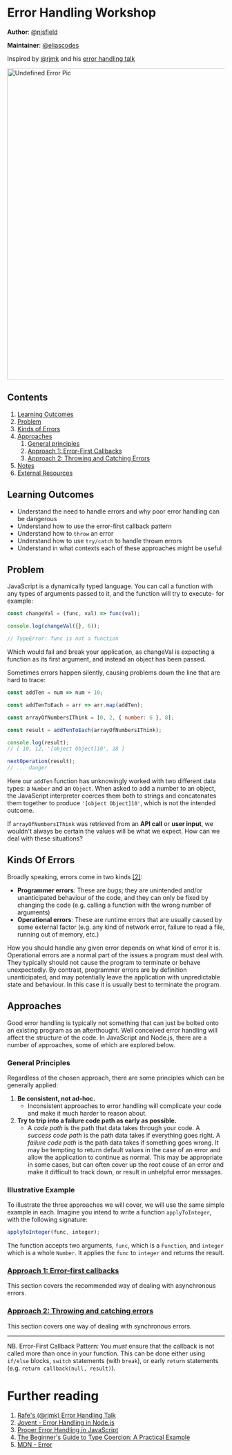 # Error Handling Workshop

**Author**: [@njsfield](https://github.com/njsfield)

**Maintainer**: [@eliascodes](https://github.com/eliascodes)

Inspired by [@rjmk](https://github.com/rjmk) and his [error handling talk](https://github.com/rjmk/fac-error-talk)

<img src="./docs/node-error.png" width="720px" alt="Undefined Error Pic" />

## Contents

1. [Learning Outcomes](#learning-outcomes)
2. [Problem](#problem)
3. [Kinds of Errors](#kinds-of-errors)
4. [Approaches](#approaches)
   1. [General principles](#general-principles)
   2. [Approach 1: Error-First Callbacks ](#approach-1-error-first-callbacks)
   3. [Approach 2: Throwing and Catching Errors ](#approach-2-throwing-and-catching-errors)
5. [Notes](#notes)
6. [External Resources](#external-resources)

## Learning Outcomes

* Understand the need to handle errors and why poor error handling can be dangerous
* Understand how to use the error-first callback pattern
* Understand how to `throw` an error
* Understand how to use `try/catch` to handle thrown errors
* Understand in what contexts each of these approaches might be useful

## Problem

JavaScript is a dynamically typed language. You can call a function with any types of arguments passed to it, and the function will try to execute- for example:

```javascript
const changeVal = (func, val) => func(val);

console.log(changeVal({}, 6));

// TypeError: func is not a function
```

Which would fail and break your application, as changeVal is expecting a function as its first argument, and instead an object has been passed.

Sometimes errors happen silently, causing problems down the line that are hard to trace:

```javascript
const addTen = num => num + 10;

const addTenToEach = arr => arr.map(addTen);

const arrayOfNumbersIThink = [0, 2, { number: 6 }, 8];

const result = addTenToEach(arrayOfNumbersIThink);

console.log(result);
// [ 10, 12, '[object Object]10', 18 ]

nextOperation(result);
// ... danger
```

Here our `addTen` function has unknowingly worked with two different data types: a `Number` and an `Object`. When asked to add a number to an object, the JavaScript interpreter coerces them both to strings and concatenates them together to produce `'[object Object]10'`, which is not the intended outcome.

If `arrayOfNumbersIThink` was retrieved from an **API call** or **user input**, we wouldn't always be certain the values will be what we expect. How can we deal with these situations?

## Kinds Of Errors

Broadly speaking, errors come in two kinds [[2]](#external-resources):

* **Programmer errors**: These are _bugs_; they are unintended and/or unanticipated behaviour of the code, and they can only be fixed by changing the code (e.g. calling a function with the wrong number of arguments)
* **Operational errors**: These are runtime errors that are usually caused by some external factor (e.g. any kind of network error, failure to read a file, running out of memory, etc.)

How you should handle any given error depends on what kind of error it is. Operational errors are a normal part of the issues a program must deal with. They typically should not cause the program to terminate or behave unexpectedly. By contrast, programmer errors are by definition unanticipated, and may potentially leave the application with unpredictable state and behaviour. In this case it is usually best to terminate the program.

## Approaches

Good error handling is typically not something that can just be bolted onto an existing program as an afterthought. Well conceived error handling will affect the structure of the code. In JavaScript and Node.js, there are a number of approaches, some of which are explored below.

### General Principles

Regardless of the chosen approach, there are some principles which can be generally applied:

1. **Be consistent, not ad-hoc.**
   * Inconsistent approaches to error handling will complicate your code and make it much harder to reason about.
2. **Try to trip into a failure code path as early as possible.**
   * A _code path_ is the path that data takes through your code. A _success code path_ is the path data takes if everything goes right. A _failure code path_ is the path data takes if something goes wrong. It may be tempting to return default values in the case of an error and allow the application to continue as normal. This may be appropriate in some cases, but can often cover up the root cause of an error and make it difficult to track down, or result in unhelpful error messages.

### Illustrative Example

To illustrate the three approaches we will cover, we will use the same simple example in each. Imagine you intend to write a function `applyToInteger`, with the following signature:

```js
applyToInteger(func, integer);
```

The function accepts two arguments, `func`, which is a `Function`, and `integer` which is a whole `Number`. It applies the `func` to `integer` and returns the result.

### [Approach 1: Error-first callbacks](./docs/approach_1.md)

This section covers the recommended way of dealing with asynchronous errors.

### [Approach 2: Throwing and catching errors](./docs/approach_2.md)

This section covers one way of dealing with synchronous errors.

---

NB. Error-First Callback Pattern: You _must_ ensure that the callback is not called more than once in your function. This can be done either using `if/else` blocks, `switch` statements (with `break`), or early `return` statements (e.g. `return callback(null, result)`).

# Further reading

1. [Rafe's (@rjmk) Error Handling Talk](https://github.com/rjmk/fac-error-talk)
2. [Joyent - Error Handling in Node.js](https://www.joyent.com/node-js/production/design/errors)
3. [Proper Error Handling in JavaScript](https://www.sitepoint.com/proper-error-handling-javascript/)
4. [The Beginner's Guide to Type Coercion: A Practical Example](https://code.tutsplus.com/articles/the-beginners-guide-to-type-coercion-a-practical-example--cms-21998)
5. [MDN - Error](https://developer.mozilla.org/en-US/docs/Web/JavaScript/Reference/Global_Objects/Error)
